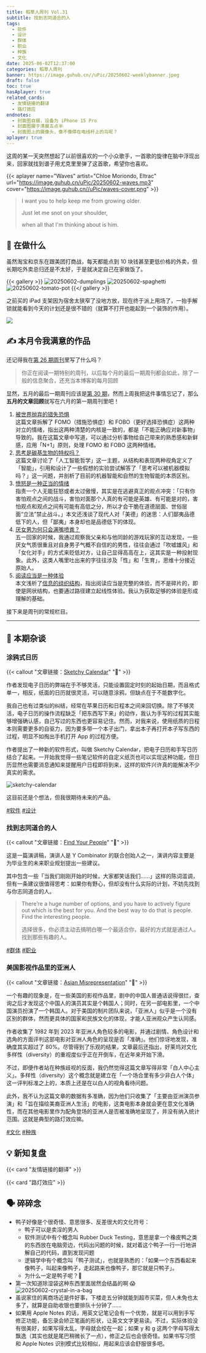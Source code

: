 ```yaml
---
title: 稻草人周刊 Vol.31
subtitle: 找到志同道合的人
tags:
  - 软件
  - 设计
  - 群体
  - 职业
  - 种族
  - 文化
date: 2025-06-02T12:37:00
categories: 稻草人周刊
banner: https://image.guhub.cn//uPic/20250602-weeklybanner.jpeg
draft: false
toc: true
hasAplayer: true
related_cards:
  - 友情链接的翻译
  - 路灯效应
endnotes:
  - 封面图自摄，设备为 iPhone 15 Pro
  - 封面图摄于清晨五点半
  - 封面图上的摄像头，像不像停在电线杆上的鸟呢？
aplayer: true
---
```


这周的某一天突然想起了以前很喜欢的一个小众歌手，一首歌的旋律在脑中浮现出来，回家就找到谱子用尤克里里弹了这首歌，希望你也喜欢。

{{< aplayer name="Waves" artist="Chloe Moriondo, Eltrac" url="https://image.guhub.cn/uPic/20250602-waves.mp3" cover="https://image.guhub.cn//uPic/waves-cover.png" >}}

> I want you to help keep me from growing older.
> 
> Just let me snot on your shoulder,
> 
> when all that I'm thinking about is him.
<!--more-->
## 🙋 在做什么

虽然淘宝和京东在跟美团打商战，每天都能点到 10 块钱甚至更低价格的外卖，但长期吃外卖总归还是不太好，于是就决定自己在家做饭了。

{{< gallery >}}
![20250602-dumplings](https://image.guhub.cn//uPic/20250602-dumplings.jpeg "吃饺子必须蘸辣子！")
![20250602-spaghetti](https://image.guhub.cn//uPic/20250602-spaghetti.jpeg "速冻意大利面，性价比还不如点外卖")
![20250602-tomato-pot](https://image.guhub.cn//uPic/20250602-tomato-pot.jpeg "番茄锅 🤤")
{{</ gallery >}}

之前买的 iPad 支架因为宿舍太狭窄了没地方放，现在终于派上用场了，一抬手解锁就能看到今天的计划还是很不错的（就算不打开也能起到一个装饰的作用）。

![](https://image.guhub.cn/uPic/20250602-ipad-holder.jpeg)

## ✍️ 本月令我满意的作品

还记得我在[第 26 期周刊](/posts/weekly/26)里写了什么吗？

> 你正在阅读一期特别的周刊，以后每个月的最后一期周刊都会如此，除了一般的信息聚合，还充当本博客的每月回顾

显然，五月的最后一期周刊应该是[第 30 期](/posts/weekly/30/)，然而上周我把这件事情忘记了，那么**五月的文章回顾**就写在六月的第一期周刊里吧！

1. [被世界抛弃的错失恐惧](/posts/被世界抛弃的错失恐惧/)<br/>
   这篇文章拆解了 FOMO（措施恐惧症）和 FOBO（更好选择恐惧症）这两种对立的情绪，指出这两种清楚的内核是一致的，都是「不能正确应对新事物」导致的。我在这篇文章中写道，可以通过分析事物给自己带来的熟悉感和新鲜感，应用「N+1」原则，处理 FOMO 和 FOBO 这两种情绪。
2. [思考是碳基生物的特权吗？](/posts/thinking-privilege/)<br/>
   这篇文章讨论了「人工智能哲学」这一主题，从结构和表现两种视角定义了「智能」，引用和设计了一些假想的实验尝试解答了「思考可以被机器模拟吗？」这一问题，并剖析了目前的机器智能和自然的生物智能的本质区别。
3. [愤怒是一种正当的情绪](/posts/愤怒是一种正当的情绪/)<br />
   指责一个人无能狂怒或者太过傲慢，其实是在逃避真正的观点冲突：「只有你害怕观点之间的战斗，害怕对面那个人真的有可能是英雄、有可能是对的，害怕观点和观点之间有可能有高低之分，所以才会干脆在道德层面、世俗层面“立法”禁止战斗。」本文还浅谈了现代人对「美德」的迷思：人们鄙夷品德低下的人，但「鄙夷」本身却也是品德低下的体现。
4. [厌女男为何只会满嘴喷粪？](/posts/厌女男为何只会满嘴喷粪/)<br/>
   五一回家的时候，我通过观察我父亲和与他同龄的游戏玩家的互动发现，一些厌女气质很重且对自身男子气概不自信的的男性，往往会通过「吹嘘雄风」和「女化对手」的方式来贬低对方，让自己显得高高在上，这其实是一种投射现象。此外，这类人嘴里吐出来的字往往涉及「性」和「生育」，思维十分接近原始人。
5. [阅读应当是一种体验](/posts/reading-as-an-experience/)<br/>
   本文浅析了[信息的组织结构](/cards/信息的组织结构/)，指出阅读应当是完整的体验，而不是碎片的，即使是网状结构，也要通过路径建立起线性体验。我认为获取足够的体验是形成理解的基础。

接下来是周刊的常规栏目。

---

## 💬 本期杂谈

### 涂鸦式日历

{{< callout "文章链接：[Sketchy Calendar](https://www.inkandswitch.com/ink/notes/sketchy-calendar/)" "📜" >}}

作者发现电子日历的弊端在于不够灵活，只能设置固定时刻的起始日期，而且格式单一，相反，纸面的日历就很灵活，可以随意涂鸦，但缺点在于不能数字化。

我自己也有过类似的纠结，经常在苹果日历和日程本之间来回切换。除了不够灵活，电子日历的操作流程缺乏「把东西写下来」的动作，我认为手写的过程其实能够增强确认感，自己写过的东西也更容易记住。然而，对我来说，使用纸质的日程本则需要更多的自驱力，因为要多带一个本子出门，拿出本子再打开本子写东西的过程，明显不如掏出手机打开 App 的过程方便。

作者提出了一种新的软件形式，叫做 Sketchy Calendar，把电子日历和手写日历结合了起来。一开始我觉得一些笔记软件的自定义纸页也可以实现这种功能，但日历显然也需要消息通知来提醒用户日程即将到来，这样的软件兴许真的能解决不少真实的需求。

![sketchy-calendar](https://image.guhub.cn//uPic/sketchy-calendar.png)

这目前还是个想法，但我很期待未来的产品。

[#软件](/tags/软件/) [#设计](/tags/设计/)

### 找到志同道合的人

{{< callout "文章链接：[Find Your People](https://foundersatwork.posthaven.com/find-your-people)" "📜" >}}

这是一篇演讲稿，演讲人是 Y Combinator 的联合创始人之一，演讲内容主要是为毕业生的未来职业规划提出一些建议。

其中包含一些「当我们刚刚开始的时候，大家都笑话我们……」这样的陈词滥调，但有一条建议很值得思考：如果你有野心，但却没有什么实际的计划，不妨先找到与你志同道合的人。

> There’re a huge number of options, and you have to actively figure out which is the best for you. And the best way to do that is people. Find the interesting people.
> 
> 选择很多，你必须主动去搞明白哪一个最适合你，最好的方式就是通过人。找到那些有趣的人。

[#群体](/tags/群体/) [#职业](/tags/职业/) 

### 美国影视作品里的亚洲人

{{< callout "文章链接：[Asian Misrepresentation](https://pudding.cool/2025/05/aapi-casting/)" "📜" >}}

一个有趣的现象是，在一些美国的影视作品里，剧中的中国人普通话说得很烂，查询之后才发现这个中国人的演员其实是个韩国人；同时，在另一部电影里，一个中国演员扮演了一个韩国人。对于美国的制片团队来说，「亚洲人」似乎是一个没有区别的群体，然而更具体的国家和民族文化的体现，才能人亚洲观众产生认同感。

作者收集了 1982 年到 2023 年亚洲人角色较多的电影，并通过剧情、角色设计和选角的方面评判这部电影对亚洲人角色的呈现是否「准确」。他们惊讶地发现，准确度其实超过了 80%。尽管得到了乐观的结果，文章最后还指出，好莱坞对文化多样性（diversity）的重视度似乎正在开倒车，在近年来开始下滑。

不过，即便作者站在种族歧视的反面，我仍然觉得这篇文章写得非常「白人中心主义」。多样性（diversity）这个概念就是建立在「一个场合里有多少非白人个体」这一评判标准之上的，本质上还是在以白人的视角看待问题。

此外，我不认为这篇文章的数据有多准确，因为他们只收集了「主要由亚洲演员参演」和「旨在描绘美裔亚洲人生活」的电影，这类电影本身就会更在意文化准确性，而在其他电影里作为配角登场的亚洲人是否被准确地呈现了，并没有纳入统计范围。这就是典型的路灯效应嘛。

[#文化](/tags/文化/) [#种族](/tags/种族/) 

## 💡 新知复盘

{{< card "友情链接的翻译" >}}

{{< card "路灯效应" >}}

## 🗣️ 碎碎念

- 鸭子好像是个很奇怪、意思很多、反差很大的文化符号：
	- 鸭子可以是卖淫的男人
	- 软件测试中有个概念叫 Rubber Duck Testing，意思是拿一个橡皮鸭之类的东西放在电脑旁边，代码出问题的时候，就对着这个鸭子一行一行地讲解自己的代码，直到发现问题
	- 逻辑学中有个概念叫「鸭子测试」，也就是熟悉的：「如果一个东西看起来像鸭子，叫起来像鸭子，走起路来也像鸭子，那它就是只鸭子」。
	- 为什么一定是鸭子呢？🤔
- 第一次知道除湿袋这种东西里面居然会结晶的啊 😱 <br/>![20250602-crystal-in-a-bag](https://image.guhub.cn//uPic/20250602-crystal-in-a-bag.jpeg)
- 虽说家住的离商场近是件好事，下楼走五分钟就能到超市买菜，但人未免也太多了，就算是自助收银也要排队十分钟了……
- 如果用 Apple Notes 的话，用英文记笔记会有一个优势，就是可以用到手写修正功能，备忘录会矫正笔画的形状，让英文文字更易读。不过，实际体验没有很美好，如果写得太乱，字母就会绞在一起；如果 y 和 g 这两个字母写得太飘逸（其实也就是尾巴稍微长了一点），修正之后也会很奇怪。如果书写习惯和 Apple Notes 识别模式比较相似，用起来应该会舒服很多吧。
